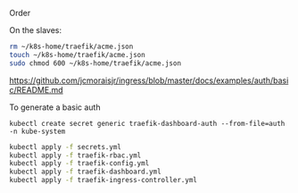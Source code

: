 Order

On the slaves:

```bash
rm ~/k8s-home/traefik/acme.json
touch ~/k8s-home/traefik/acme.json
sudo chmod 600 ~/k8s-home/traefik/acme.json
```

https://github.com/jcmoraisjr/ingress/blob/master/docs/examples/auth/basic/README.md

To generate a basic auth

```
kubectl create secret generic traefik-dashboard-auth --from-file=auth -n kube-system
```

```bash
kubectl apply -f secrets.yml
kubectl apply -f traefik-rbac.yml
kubectl apply -f traefik-config.yml
kubectl apply -f traefik-dashboard.yml
kubectl apply -f traefik-ingress-controller.yml
```
